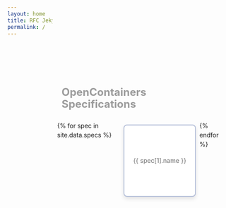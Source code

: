 ```yaml
---
layout: home
title: RFC Jekyll
permalink: /
---
```


<style>
@import url("https://fonts.googleapis.com/css2?family=Inter:wght@300;400;500;600;700;800;900&display=swap");

/* Adapted from https://codepen.io/havardob/pen/BapJYMg*/

body {
  font-family: "Inter", sans-serif;
  line-height: 1.5;
  min-height: 100vh;
  display: flex;
  align-items: top;
  justify-content: center;
}

.checkbox-group {
  justify-content: left;
  width: 90%;
  margin-left: auto;
  margin-right: auto;
  max-width: 600px;
  height: 100%;
  margin-top:200px;
}

@media (min-width: 600px) {
  .checkbox-group {
    display: flex;
  }
}

.checkbox-group > * {
  margin: 0.5rem 0.5rem;
}

.checkbox-group-legend {
  font-size: 1.5rem;
  font-weight: 700;
  color: #9c9c9c;
  text-align: left;
  line-height: 1.125;
  margin-bottom: 1.25rem;
}

.checkbox-input {
  clip: rect(0 0 0 0);
  -webkit-clip-path: inset(100%);
          clip-path: inset(100%);
  height: 1px;
  overflow: hidden;
  position: absolute;
  white-space: nowrap;
  width: 1px;
}
.checkbox-input:checked + .checkbox-tile {
  border-color: #2260ff;
  box-shadow: 0 5px 10px rgba(0, 0, 0, 0.1);
}
.checkbox-input:checked + .checkbox-tile:before {
  transform: scale(1);
  opacity: 1;
  background-color: #2260ff;
  border-color: #2260ff;
}
.checkbox-input:checked + .checkbox-tile .checkbox-icon, .checkbox-input:checked + .checkbox-tile .checkbox-label {
  color: #2260ff;
}
.checkbox-input:focus + .checkbox-tile {
  border-color: #2260ff;
  box-shadow: 0 5px 10px rgba(0, 0, 0, 0.1), 0 0 0 4px #b5c9fc;
}
.checkbox-input:focus + .checkbox-tile:before {
  transform: scale(1);
  opacity: 1;
}

.checkbox-tile {
  display: flex;
  flex-direction: column;
  align-items: center;
  justify-content: center;
  width: 10rem;
  min-height: 10rem;
  border-radius: 0.5rem;
  border: 2px solid #b5bfd9;
  background-color: #fff;
  box-shadow: 0 5px 10px rgba(0, 0, 0, 0.1);
  transition: 0.15s ease;
  cursor: pointer;
  position: relative;
}
.checkbox-tile:before {
  content: "";
  position: absolute;
  display: block;
  width: 1.25rem;
  height: 1.25rem;
  border-radius: 50%;
  top: 0.25rem;
  left: 0.25rem;
  opacity: 0;
  transform: scale(0);
  transition: 0.25s ease;
}
.checkbox-tile:hover {
  border-color: #2260ff;
}
.checkbox-tile:hover:before {
  transform: scale(1);
  opacity: 1;
}

.checkbox-icon {
  transition: 0.375s ease;
  color: #494949;
}
.checkbox-icon svg {
  width: 3rem;
  height: 3rem;
}

.checkbox-label {
  color: #707070;
  transition: 0.375s ease;
  text-align: center;
}
</style>

<fieldset class="checkbox-group" style="border:none">
  <legend class="checkbox-group-legend">OpenContainers Specifications</legend>
  {% for spec in site.data.specs %}
  <div class="checkbox clickme" data-id="{{ spec[0] }}" id="spec-{{ spec[0] }}">
    <label class="checkbox-wrapper">
      <input type="checkbox" class="checkbox-input" />
      <span class="checkbox-tile">
        <span class="checkbox-icon">
        </span>
        <span class="checkbox-label">{{ spec[1].name }}</span>
      </span>
    </label>
  </div>
{% endfor %}
</fieldset>

<script
  src="{{ site.baseurl }}/assets/js/jquery-3.3.1/jquery-3.3.1.min.js"
  integrity="sha256-FgpCb/KJQlLNfOu91ta32o/NMZxltwRo8QtmkMRdAu8="
  crossorigin="anonymous"></script>

<script>
$(".clickme").click(function(){
    document.location = "{{ site.baseurl }}/" + $(this).attr("data-id");
})
</script>
